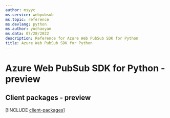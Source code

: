 ```yaml
---
author: msyyc
ms.service: webpubsub
ms.topic: reference
ms.devlang: python
ms.author: yuchaoyan
ms.data: 07/28/2022
description: Reference for Azure Web PubSub SDK for Python
title: Azure Web PubSub SDK for Python
---
```

# Azure Web PubSub SDK for Python - preview

## Client packages - preview
[!INCLUDE [client-packages](web-pubsub-client-index.md)]